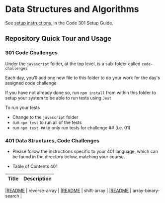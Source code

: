 # Data Structures and Algorithms

See [setup instructions](https://codefellows.github.io/setup-guide/code-301/3-code-challenges), in the Code 301 Setup Guide.

## Repository Quick Tour and Usage

### 301 Code Challenges

Under the `javascript` folder, at the top level, is a sub-folder called `code-challenges`

Each day, you'll add one new file to this folder to do your work for the day's assigned code challenge

If you have not already done so, run `npm install` from within this folder to setup your system to be able to run tests using `Jest`

To run your tests

- Change to the `javascript` folder
- run `npm test` to run all of the tests
- run `npm test ##` to only run tests for challenge ## (i.e. 01)

### 401 Data Structures, Code Challenges

- Please follow the instructions specific to your 401 language, which can be found in the directory below, matching your course.

-  Table of  Contents  401

| Title                                                                                | Description                    |
| -----------                                                                          | -----------                    |

|[README](https://haninhaidrah.github.io/codefellows-data-structures-and-algorithms/codeChallenge1)                                                                        |  reverse-array                  |
|[README](https://haninhaidrah.github.io/codefellows-data-structures-and-algorithms/codeChallenge2)                                                                        |  shift-array                    |
|[README](https://haninhaidrah.github.io/codefellows-data-structures-and-algorithms/codeChallenge3)                                                                        |  array-binary-search                        |
